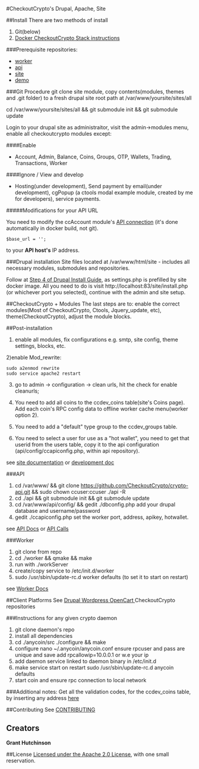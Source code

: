#CheckoutCrypto's Drupal, Apache, Site

##Install
There are two methods of install

1.  Git(below)
2.  [Docker CheckoutCrypto Stack instructions](https://github.com/CheckoutCrypto/site/blob/master/CCSTACK.md)

###Prerequisite repositories:

* [worker](https://github.com/CheckoutCrypto/worker.git)
* [api](https://github.com/CheckoutCrypto/crypto-api)
* [site](https://github.com/CheckoutCrypto/site.git)
* [demo](https://github.com/CheckoutCrypto/checkoutcrypto-drupal.git)

###Git Procedure
git clone site module, copy contents(modules, themes and .git folder) to a fresh drupal site root path at /var/www/yoursite/sites/all   

cd /var/www/yoursite/sites/all && git submodule init && git submodule update

Login to your drupal site as administraitor, visit the admin->modules menu, enable all checkoutcrypto modules except:

####Enable

- Account, Admin, Balance, Coins, Groups, OTP, Wallets, Trading, Transactions, Worker

####Ignore / View and develop

- Hosting(under development), Send payment by email(under development), cgPopup (a ctools modal example module, created by me for developers), service payments.

#####Modifications for your API URL

 You need to modify the ccAccount module's [API connection](https://github.com/CheckoutCrypto/site/blob/master/modules/CheckoutCrypto/ccAccount/includes/cc-php/cc.inc) (it's done automatically in docker build, not git).

```
$base_url = '';
```

to your **API host's** IP address.

 
###Drupal installation
Site files located at /var/www/html/site - includes all necessary modules, submodules and repositories.

Follow at [Step 4 of Drupal Install Guide](
https://www.drupal.org/node/251031), as settings.php is prefilled by site docker image.  All you need to do is visit http://localhost:83/site/install.php (or whichever port you selected), continue with the admin and site setup.

##CheckoutCrypto + Modules
The last steps are to: enable the correct modules(Most of CheckoutCrypto, Ctools, Jquery_update, etc), theme(CheckoutCrypto), adjust the module blocks.

##Post-installation
1) enable all modules, fix configurations e.g. smtp, site config, theme settings, blocks, etc.

2)enable Mod_rewrite:

```
sudo a2enmod rewrite
sudo service apache2 restart
```

3) go to admin -> configuration -> clean urls,  hit the check for enable cleanurls;

4) You need to add all coins to the ccdev_coins table(site's Coins page). Add each coin's RPC config data to offline worker cache menu(worker option 2).

5) You need to add a "default" type group to the ccdev_groups table.

6) You need to select a user for use as a "hot wallet", you need to get that userid from the users table, copy it to the api configuration (api/config/ccapiconfig.php, within api repository).

see [site documentation](https://github.com/CheckoutCrypto/site/blob/master/modules/CheckoutCrypto/docs/README.txt) or [development doc](https://github.com/CheckoutCrypto/site/blob/master/modules/CheckoutCrypto/docs/ccDocs.pdf)

###API

1.  cd /var/www/ &&  git clone https://github.com/CheckoutCrypto/crypto-api.git && sudo chown ccuser:ccuser ./api -R
2. cd ./api && git submodule init && git submodule update
3. cd /var/www/api/config/ && gedit ./dbconfig.php  add your drupal database and username/password
4. gedit ./ccapiconfig.php set the worker port, address, apikey, hotwallet.

see [API Docs](https://github.com/CheckoutCrypto/crypto-api/blob/master/README.md)
or [API Calls](https://github.com/CheckoutCrypto/site/blob/master/modules/CheckoutCrypto/docs/API_CALLS.md)

###Worker

1. git clone from repo
2. cd ./worker && qmake && make
3. run with ./workServer
3. create/copy service to /etc/init.d/worker
4. sudo /usr/sbin/update-rc.d worker defaults (to set it to start on restart)

see [Worker Docs](https://github.com/CheckoutCrypto/worker/blob/master/README.md)

##Client Platforms
See [Drupal ](https://github.com/CheckoutCrypto/checkoutcrypto-drupal) 
[Wordpress ](https://github.com/CheckoutCrypto/checkoutcrypto-wordpress) 
[OpenCart ](https://github.com/CheckoutCrypto/checkoutcrypto-opencart) CheckoutCrypto repositories

###Instructions for any given crypto daemon

1. git clone  daemon's repo
2. install all dependencies
3. cd ./anycoin/src  ./configure && make
4. configure nano ~/.anycoin/anycoin.conf
ensure rpcuser and pass are unique and save
add rpcallowip=10.0.0.1 or w.e your ip
5. add daemon service linked to daemon binary in /etc/init.d
6.  make service start on restart sudo /usr/sbin/update-rc.d anycoin defaults
7. start coin and ensure rpc connection to local network

###Additional notes:
Get all the validation codes, for the ccdev_coins table, by inserting any address [here](http://darkgamex.ch:2751/chain/Anoncoin/q/decode_address/PH4C5dGxdxKCN7Ru71Hn9yyj9SuxMATsh3)

##Contributing
See [CONTRIBUTING](https://github.com/CheckoutCrypto/site/blob/master/CONTRIBUTING.md)

## Creators
**Grant Hutchinson**

##License
[Licensed under the Apache 2.0 License](https://github.com/CheckoutCrypto/site/blob/master/COPYRIGHT), with one small reservation.

